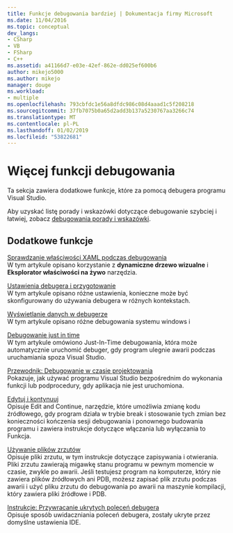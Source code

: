 ```yaml
---
title: Funkcje debugowania bardziej | Dokumentacja firmy Microsoft
ms.date: 11/04/2016
ms.topic: conceptual
dev_langs:
- CSharp
- VB
- FSharp
- C++
ms.assetid: a41166d7-e03e-42ef-862e-dd025ef600b6
author: mikejo5000
ms.author: mikejo
manager: douge
ms.workload:
- multiple
ms.openlocfilehash: 793cbfdc1e56a8dfdc986c08d4aaad1c5f208218
ms.sourcegitcommit: 37fb7075b0a65d2add3b137a5230767aa3266c74
ms.translationtype: MT
ms.contentlocale: pl-PL
ms.lasthandoff: 01/02/2019
ms.locfileid: "53822681"
---
```

# <a name="more-debugging-features"></a>Więcej funkcji debugowania
Ta sekcja zawiera dodatkowe funkcje, które za pomocą debugera programu Visual Studio.  
  
 Aby uzyskać listę porady i wskazówki dotyczące debugowanie szybciej i łatwiej, zobacz [debugowania porady i wskazówki](https://blogs.msdn.microsoft.com/visualstudio/2015/05/22/debugging-tips-and-tricks/).  
  
## <a name="additional-features"></a>Dodatkowe funkcje  
 [Sprawdzanie właściwości XAML podczas debugowania](../debugger/inspect-xaml-properties-while-debugging.md)  
 W tym artykule opisano korzystanie z **dynamiczne drzewo wizualne** i **Eksplorator właściwości na żywo** narzędzia.  
  
 [Ustawienia debugera i przygotowanie](../debugger/debugger-settings-and-preparation.md)  
 W tym artykule opisano różne ustawienia, konieczne może być skonfigurowany do używania debugera w różnych kontekstach.  
  
 [Wyświetlanie danych w debugerze](../debugger/viewing-data-in-the-debugger.md)  
 W tym artykule opisano różne debugowania systemu windows i  
  
 [Debugowanie just in time](../debugger/just-in-time-debugging-in-visual-studio.md)  
 W tym artykule omówiono Just-In-Time debugowania, która może automatycznie uruchomić debuger, gdy program ulegnie awarii podczas uruchamiania spoza Visual Studio.  
  
 [Przewodnik: Debugowanie w czasie projektowania](../debugger/walkthrough-debugging-at-design-time.md)  
 Pokazuje, jak używać programu Visual Studio bezpośrednim do wykonania funkcji lub podprocedury, gdy aplikacja nie jest uruchomiona. 
  
 [Edytuj i kontynuuj](../debugger/edit-and-continue.md)  
 Opisuje Edit and Continue, narzędzie, które umożliwia zmianę kodu źródłowego, gdy program działa w trybie break i stosowanie tych zmian bez konieczności kończenia sesji debugowania i ponownego budowania programu i zawiera instrukcje dotyczące włączania lub wyłączania to Funkcja.  
  
 [Używanie plików zrzutów](../debugger/using-dump-files.md)  
 Opisuje pliki zrzutu, w tym instrukcje dotyczące zapisywania i otwierania. Pliki zrzutu zawierają migawkę stanu programu w pewnym momencie w czasie, zwykle po awarii. Jeśli testujesz program na komputerze, który nie zawiera plików źródłowych ani PDB, możesz zapisać plik zrzutu podczas awarii i użyć pliku zrzutu do debugowania po awarii na maszynie kompilacji, który zawiera pliki źródłowe i PDB. 
  
 [Instrukcje: Przywracanie ukrytych poleceń debugera](../debugger/how-to-restore-hidden-debugger-commands.md)  
 Opisuje sposób uwidaczniania poleceń debugera, zostały ukryte przez domyślne ustawienia IDE.